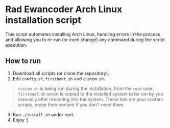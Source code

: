 # Rad Ewancoder Arch Linux installation script

This script automates installing Arch Linux, handling errors in the process and allowing you to re-run (or even change) any command during the script execution.

## How to run

1. Download all scripts (or clone the repository).
2. Edit `config.sh`, `firstboot.sh` and `custom.sh`.

> `custom.sh` is being run during the installation, from the `root` user; `firstboot.sh` script is copied to the installed system to be run by you manually after rebooting into the system. These two are your custom scripts, erase their content if you don't need them.

3. Run `./install.sh` under root.
4. Enjoy :)

